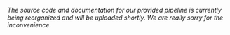*The source code and documentation for our provided pipeline is currently being reorganized and will be uploaded shortly. We are really sorry for the inconvenience.*